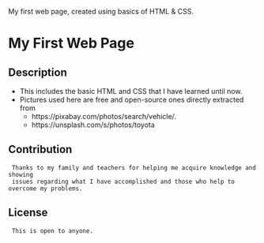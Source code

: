 My first web page, created using basics of HTML & CSS.
# My First Web Page
## Description
<ul>
  <li>
    This includes the basic HTML and CSS that I have learned until now.
  </li>
  <li>
    Pictures used here are free and open-source ones directly extracted from
	  <ul>
	    <li>
		https://pixabay.com/photos/search/vehicle/.
	    </li>
	    <li>
		https://unsplash.com/s/photos/toyota
	    </li>
	  </ul>
  </li>
</ul>

## Contribution
	 Thanks to my family and teachers for helping me acquire knowledge and showing 
  	 issues regarding what I have accomplished and those who help to overcome my problems. 

## License
	 This is open to anyone.
  	  
